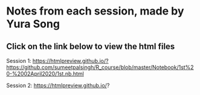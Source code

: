 Notes from each session, made by Yura Song
==========================================

Click on the link below to view the html files
-----------------------------------------------

Session 1: https://htmlpreview.github.io/?https://github.com/sumeetpalsingh/R_course/blob/master/Notebook/1st%20-%2002April2020/1st.nb.html

Session 2: https://htmlpreview.github.io/?
